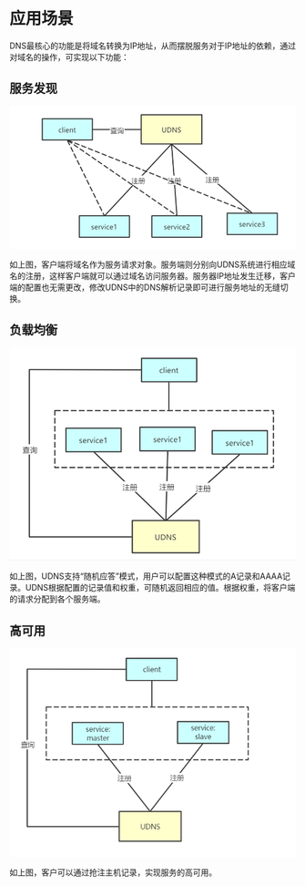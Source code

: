 # 应用场景

DNS最核心的功能是将域名转换为IP地址，从而摆脱服务对于IP地址的依赖，通过对域名的操作，可实现以下功能：

## 服务发现

![images](/images/服务发现2.png)

如上图，客户端将域名作为服务请求对象。服务端则分别向UDNS系统进行相应域名的注册，这样客户端就可以通过域名访问服务器。服务器IP地址发生迁移，客户端的配置也无需更改，修改UDNS中的DNS解析记录即可进行服务地址的无缝切换。

## 负载均衡

![images](/images/负载均衡.png)

如上图，UDNS支持“随机应答”模式，用户可以配置这种模式的A记录和AAAA记录。UDNS根据配置的记录值和权重，可随机返回相应的值。根据权重，将客户端的请求分配到各个服务端。

## 高可用

![images](/images/高可用.png)

如上图，客户可以通过抢注主机记录，实现服务的高可用。
